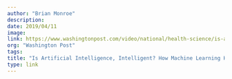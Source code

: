 ```yaml
---
author: "Brian Monroe"
description:
date: 2019/04/11
image:
link: https://www.washingtonpost.com/video/national/health-science/is-artificial-intelligence-intelligent-how-machine-learning-has-developed/2019/04/10/de018b2a-4c8a-44ee-ae42-c352a8097229_video.html?utm_term=.dce7701e7960
org: "Washington Post"
tags:
title: "Is Artificial Intelligence, Intelligent? How Machine Learning Has Developed."
type: link
---
```

